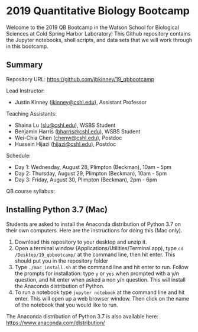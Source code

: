 # 2019 Quantitative Biology Bootcamp

Welcome to the 2019 QB Bootcamp in the Watson School for Biological Sciences at Cold Spring Harbor Laboratory! This Github repository contains the Jupyter notebooks, shell scripts, and data sets that we will work through in this bootcamp. 

## Summary

Repository URL: https://github.com/jbkinney/19_qbbootcamp

Lead Instructor: 
- Justin Kinney (<jkinney@cshl.edu>), Assistant Professor

Teaching Assistants: 
- Shaina Lu (<slu@cshl.edu>), WSBS Student
- Benjamin Harris (<bharris@cshl.edu>), WSBS Student
- Wei-Chia Chen (<chenw@cshl.edu>), Postdoc
- Hussein Hijazi (<hijazi@cshl.edu>), Postdoc

Schedule:
- Day 1: Wednesday, August 28, Plimpton (Beckman), 10am - 5pm
- Day 2: Thursday, August 29, Plimpton (Beckman), 10am - 5pm
- Day 3: Friday, August 30, Plimpton (Beckman), 2pm - 6pm

QB course syllabus: 

## Installing Python 3.7 (Mac)

Students are asked to install the Anaconda distribution of Python 3.7 on their own computers. Here are the instructions for doing this (Mac only).

1. Download this repository to your desktop and unzip it.
1. Open a terminal window (Applications/Utilities/Terminal.app), type `cd /Desktop/19_qbbootcamp/` at the command line, then hit enter. This should put you in the repository folder
1. Type `./mac_install.sh` at the command line and hit enter to run. Follow the prompts for installation: type `y` or `yes` when prompted with a y/n question, and hit enter when asked a non y/n question. This will install the Anaconda distribution of Python.
1. To run a notebook type `jupyter notebook` at the command line and hit enter. This will open up a web browser window. Then click on the name of the notebook that you would like to run. 

The Anaconda distribution of Python 3.7 is also available here: https://www.anaconda.com/distribution/